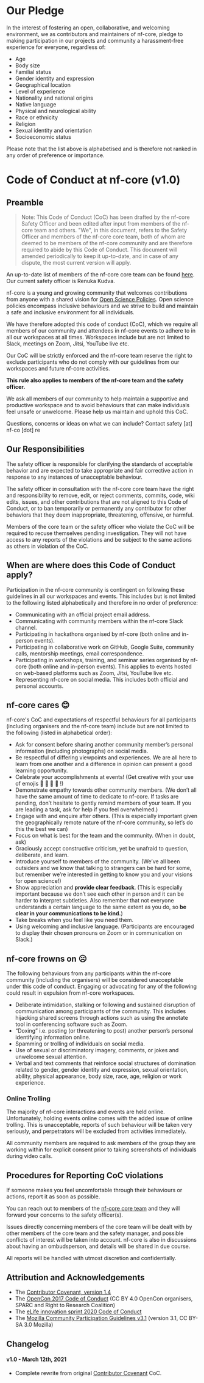 # Our Pledge
In the interest of fostering an open, collaborative, and welcoming environment, we as contributors and maintainers of nf-core, pledge to making participation in our projects and community a harassment-free experience for everyone, regardless of:

- Age
- Body size
- Familial status
- Gender identity and expression
- Geographical location
- Level of experience
- Nationality and national origins
- Native language 
- Physical and neurological ability
- Race or ethnicity
- Religion
- Sexual identity and orientation
- Socioeconomic status

Please note that the list above is alphabetised and is therefore not ranked in any order of preference or importance. 

# Code of Conduct at nf-core (v1.0) 

## Preamble

> Note: This Code of Conduct (CoC) has been drafted by the nf-core Safety Officer and been edited after input from members of the nf-core team and others. "We", in this document, refers to the Safety Officer and members of the nf-core core team, both of whom are deemed to be members of the nf-core community and are therefore required to abide by this Code of Conduct. This document will amended periodically to keep it up-to-date, and in case of any dispute, the most current version will apply.

An up-to-date list of members of the nf-core core team can be found [here](https://nf-co.re/about). Our current safety officer is Renuka Kudva. 

nf-core is a young and growing community that welcomes contributions from anyone with a shared vision for [Open Science Policies](https://www.fosteropenscience.eu/taxonomy/term/8). Open science policies encompass inclusive behaviours and we strive to build and maintain a safe and inclusive environment for all individuals. 

We have therefore adopted this code of conduct (CoC), which we require all members of our community and attendees in nf-core events to adhere to in all our workspaces at all times. Workspaces include but are not limited to Slack, meetings on Zoom, Jitsi, YouTube live etc. 

Our CoC will be strictly enforced and the nf-core team reserve the right to exclude participants who do not comply with our guidelines from our workspaces and future nf-core activities. 

**This rule also applies to members of the nf-core team and the safety officer.**

We ask all members of our community to help maintain a supportive and productive workspace and to avoid behaviours that can make individuals feel unsafe or unwelcome. Please help us maintain and uphold this CoC. 

Questions, concerns or ideas on what we can include? Contact safety [at] nf-co [dot] re


## Our Responsibilities

The safety officer is responsible for clarifying the standards of acceptable behavior and are expected to take appropriate and fair corrective action in response to any instances of unacceptable behaviour.

The safety officer in consultation with the nf-core core team have the right and responsibility to remove, edit, or reject comments, commits, code, wiki edits, issues, and other contributions that are not aligned to this Code of Conduct, or to ban temporarily or permanently any contributor for other behaviors that they deem inappropriate, threatening, offensive, or harmful.

Members of the core team or the safety officer who violate the CoC will be required to recuse themselves pending investigation. They will not have access to any reports of the violations and be subject to the same actions as others in violation of the CoC. 


## When are where does this Code of Conduct apply?

Participation in the nf-core community is contingent on following these guidelines in all our workspaces and events. This includes but is not limited to the following listed alphabetically and therefore in no order of preference: 

- Communicating with an official project email address. 
- Communicating with community members within the nf-core Slack channel.
- Participating in hackathons organised by nf-core (both online and in-person events). 
- Participating in collaborative work on GitHub, Google Suite, community calls, mentorship meetings, email correspondence.
- Participating in workshops, training, and seminar series organised by nf-core (both online and in-person events). This applies to events hosted on web-based  platforms such as Zoom, Jitsi, YouTube live etc. 
- Representing nf-core on social media. This includes both official and personal accounts. 


## nf-core cares :blush:

nf-core's CoC and expectations of respectful behaviours for all participants (including organisers and the nf-core team) include but are not limited to the following (listed in alphabetical order): 

- Ask for consent before sharing another community member’s personal information (including photographs) on social media. 
- Be respectful of differing viewpoints and experiences. We are all here to learn from one another and a difference in opinion can present a good learning opportunity. 
- Celebrate your accomplishments at events! (Get creative with your use of emojis :tada: :partying_face: :100: :raised_hands: !) 
- Demonstrate empathy towards other community members. (We don’t all have the same amount of time to dedicate to nf-core. If tasks are pending, don’t hesitate to gently remind members of your team. If you are leading a task, ask for help if you feel overwhelmed.)
- Engage with and enquire after others. (This is especially important given the geographically remote nature of the nf-core community, so let’s do this the best we can)
- Focus on what is best for the team and the community. (When in doubt, ask) 
- Graciously accept constructive criticism, yet be unafraid to question, deliberate, and learn.
- Introduce yourself to members of the community. (We’ve all been outsiders and we know that talking to strangers can be hard for some, but remember we’re interested in getting to know you and your visions for open science!)
- Show appreciation and **provide clear feedback**. (This is especially important because we don’t see each other in person and it can be harder to interpret subtleties. Also remember that not everyone understands a certain language to the same extent as you do, so **be clear in your communications to be kind.**) 
- Take breaks when you feel like you need them. 
- Using welcoming and inclusive language. (Participants are encouraged to display their chosen pronouns on Zoom or in communication on Slack.)


## nf-core frowns on :frowning_face:

The following behaviours from any participants within the nf-core community (including the organisers) will be considered unacceptable under this code of conduct. Engaging or advocating for any of the following could result in expulsion from nf-core workspaces. 

- Deliberate intimidation, stalking or following and sustained disruption of communication among participants of the community. This includes hijacking shared screens through actions such as using the annotate tool in conferencing software such as Zoom. 
- “Doxing” i.e. posting (or threatening to post) another person’s personal identifying information online. 
- Spamming or trolling of individuals on social media. 
- Use of sexual or discriminatory imagery, comments, or jokes and unwelcome sexual attention. 
- Verbal and text comments that reinforce social structures of domination related to gender, gender identity and expression, sexual orientation, ability, physical appearance, body size, race, age, religion or work experience.

### Online Trolling

The majority of nf-core interactions and events are held online. Unfortunately, holding events online comes with the added issue of online trolling. This is unacceptable, reports of such behaviour will be taken very seriously, and perpetrators will be excluded from activities immediately. 

All community members are required to ask members of the group they are working within for explicit consent prior to taking screenshots of individuals during video calls. 


## Procedures for Reporting CoC violations 

If someone makes you feel uncomfortable through their behaviours or actions, report it as soon as possible. 

You can reach out to members of the [nf-core core team](https://nf-co.re/about) and they will forward your concerns to the safety officer(s). 

Issues directly concerning members of the core team will be dealt with by other members of the core team and the safety manager, and possible conflicts of interest will be taken into account. nf-core is also in discussions about having an ombudsperson, and details will be shared in due course. 

All reports will be handled with utmost discretion and confidentially.


## Attribution and Acknowledgements

- The [Contributor Covenant, version 1.4](http://contributor-covenant.org/version/1/4)
- The [OpenCon 2017 Code of Conduct](http://www.opencon2017.org/code_of_conduct) (CC BY 4.0 OpenCon organisers, SPARC and Right to Research Coalition)
- The [eLife innovation sprint 2020 Code of Conduct](https://sprint.elifesciences.org/code-of-conduct/)
- The [Mozilla Community Participation Guidelines v3.1](https://www.mozilla.org/en-US/about/governance/policies/participation/) (version 3.1, CC BY-SA 3.0 Mozilla) 


## Changelog

#### v1.0 - March 12th, 2021

* Complete rewrite from original [Contributor Covenant](http://contributor-covenant.org/) CoC.
